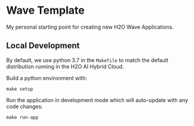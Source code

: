 # Wave Template
My personal starting point for creating new H2O Wave Applications.

## Local Development
By default, we use python 3.7 in the `Makefile` to match the default distribution running in the H2O AI Hybrid Cloud.

Build a python environment with:
```shell script
make setup
```

Run the application in development mode which will auto-update with any code changes:

```shell script
make run-app
```


